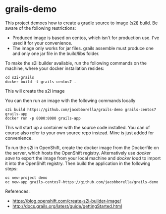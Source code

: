 # grails-demo
This project demoes how to create a gradle source to image (s2i) build. Be aware of the following restrictions:
* Produced image is based on centos, which isn't for production use. I've used it for your convenience.
* The image only works for jar files. grails assemble must produce one and only one jar file in the build/libs folder.

To make the s2i builder available, run the following commands on the machine, where your docker installation resides:
```
cd s2i-grails
docker build -t grails-centos7 .
```

This will create the s2i image

You can then run an image with the following commands locally
```
s2i build https://github.com/jacobborella/grails-demo grails-centos7 grails-app
docker run -p 8080:8080 grails-app
```

This will start up a container with the source code installed. You can of course also refer to your own source repo instead. Mine is just added for convenience.

To run the s2i in OpenShift, create the docker image from the Dockerfile on the server, which hosts the OpenShift registry. Alternatively use *docker save* to export the image from your local machine and *docker load* to import it into the OpenShift registry. Then build the application in the following steps:

```
oc new-project demo
oc new-app grails-centos7~https://github.com/jacobborella/grails-demo
```

References:
* https://blog.openshift.com/create-s2i-builder-image/
* http://docs.grails.org/latest/guide/gettingStarted.html
